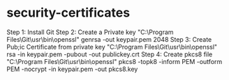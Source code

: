 # security-certificates

Step 1: Install Git
Step 2: Create a Private key 
"C:\Program Files\Git\usr\bin\openssl" genrsa -out keypair.pem 2048
Step 3: Create Pub;ic Certificate from private key
"C:\Program Files\Git\usr\bin\openssl" rsa -in keypair.pem -pubout -out publickey.crt
Step 4: Create pkcs8 file
"C:\Program Files\Git\usr\bin\openssl" pkcs8 -topk8 -inform PEM -outform PEM -nocrypt -in keypair.pem -out pkcs8.key
